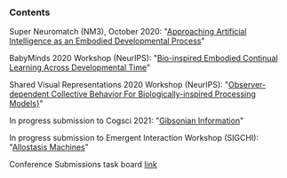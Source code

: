 ### Contents

Super Neuromatch (NM3), October 2020: "[Approaching Artificial Intelligence as an Embodied Developmental Process](https://github.com/Orthogonal-Research-Lab/Conference-Submissions/blob/master/AI%20Embodied%20Developmental%20Process/Neuromatch-abstract.md)"

BabyMinds 2020 Workshop (NeurIPS): "[Bio-inspired Embodied Continual Learning Across Developmental Time](https://github.com/Orthogonal-Research-Lab/Conference-Submissions/blob/master/BabyMinds%20(Developmental%20Realism)/NeurIPS-BabyMinds-submission.tex)"

Shared Visual Representations 2020 Workshop (NeurIPS): "[Observer-dependent Collective Behavior For Biologically-inspired Processing Models}](https://github.com/Orthogonal-Research-Lab/Conference-Submissions/blob/master/Shared%20Representations%20(Viewpoints)/NeurIPS-shared-representations.tex)"

In progress submission to Cogsci 2021: "[Gibsonian Information](https://github.com/Orthogonal-Research-Lab/Conference-Submissions/tree/master/Gibsonian%20Information)"

In progress submission to Emergent Interaction Workshop (SIGCHI): "[Allostasis Machines](https://github.com/Orthogonal-Research-Lab/Conference-Submissions/tree/master/Allostasis-Machines)"

Conference Submissions task board  [link](https://github.com/Orthogonal-Research-Lab/Conference-Submissions/projects/1)
